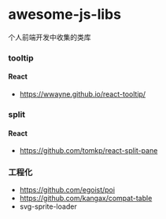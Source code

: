 # awesome-js-libs
个人前端开发中收集的类库

### tooltip
#### React
+ https://wwayne.github.io/react-tooltip/


### split
#### React
+ https://github.com/tomkp/react-split-pane

### 工程化
+ https://github.com/egoist/poi
+ https://github.com/kangax/compat-table
+ svg-sprite-loader
